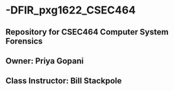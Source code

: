 # -DFIR_pxg1622_CSEC464
## Repository for CSEC464 Computer System Forensics 
## Owner: Priya Gopani 
## Class Instructor: Bill Stackpole

